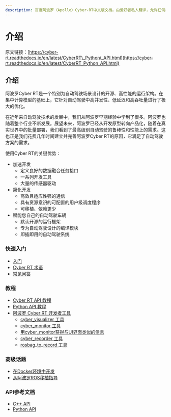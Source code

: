 ```yaml
---
description: 百度阿波罗（Apollo）Cyber-RT中文版文档。由爱好者私人翻译，允许任何非商用的转载。
---
```


# 介绍

原文链接：[https://cyber-rt.readthedocs.io/en/latest/CyberRT\_Python\_API.html](https://cyber-rt.readthedocs.io/en/latest/CyberRT_Python_API.html)

## 介绍

阿波罗Cyber RT是一个特别为自动驾驶场景设计的开源、高性能的运行架构。在集中计算模型的基础上，它针对自动驾驶中高并发性、低延迟和高吞吐量进行了极大的优化。

在近年来自动驾驶技术的发展中，我们从阿波罗早期经验中学到了很多。阿波罗也随着整个行业不断发展。展望未来，阿波罗已经从开发原型转向产品化，随着在真实世界中的批量部署，我们看到了最高级别自动驾驶的鲁棒性和性能上的需求。这也正是我们花费几年时间建立并完善阿波罗Cyber RT的原因，它满足了自动驾驶方案的需求。

使用Cyber RT的关键优势：

* 加速开发
  * 定义良好的数据融合任务接口
  * 一系列开发工具
  * 大量的传感器驱动
* 简化开发
  * 高效且适应性强的通信
  * 具有资源意识的可配置的用户级调度程序
  * 可移植、依赖更少
* 赋能您自己的自动驾驶车辆
  * 默认开源的运行框架
  * 专为自动驾驶设计的编译模块
  * 即插即用的自动驾驶系统

### 快速入门

* [入门](quick-start/getting-started.md)
* [Cyber RT 术语](quick-start/cyber-rt-terms.md)
* [常见问答](quick-start/f.a.q..md)

### 教程

* [Cyber RT API 教程](tutorial/cyber-rt-api-tutorial.md)
* [Python API 教程](tutorial/python-api-tutorial.md)
* [阿波罗 Cyber RT 开发者工具](tutorial/apollo-cyber-rt-developer-tool.md)
  * [cyber\_visualizer 工具](tutorial/apollo-cyber-rt-developer-tool.md#cyber_visualizer工具)
  * [cyber\_monitor 工具](tutorial/apollo-cyber-rt-developer-tool.md#cyber_monitor工具)
  * [用cyber\_monitor获得与UI界面类似的信息](tutorial/apollo-cyber-rt-developer-tool.md#用cyber_monitor获得与UI界面类似的信息)
  * [cyber\_recorder 工具](tutorial/apollo-cyber-rt-developer-tool.md#cyber_recorder工具)
  * [rosbag\_to\_record 工具](tutorial/apollo-cyber-rt-developer-tool.md#rosbag_to_record工具)

### 高级话题

* [在Docker环境中开发](advanced-topics/develop-inside-docker-environment.md)
* [从阿波罗ROS移植指导](advanced-topics/migration-guide-from-apollo-ros.md)

### API参考文档

* [C++ API](api-reference/cpp-api.md)
* [Python API](api-reference/python-api.md)

